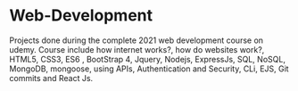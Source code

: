 # Web-Development
Projects done during the complete 2021 web development course on udemy. Course include how internet works?, how do websites work?, HTML5, CSS3, ES6 , BootStrap 4, Jquery, Nodejs, ExpressJs, SQL, NoSQL, MongoDB, mongoose, using APIs, Authentication and Security, CLi, EJS, Git commits and React Js.

  

